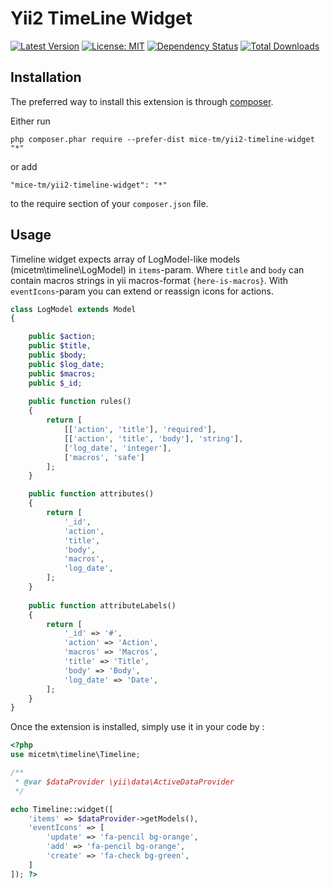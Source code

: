 Yii2 TimeLine Widget
====================

[![Latest Version](https://img.shields.io/github/tag/mice-tm/yii2-timeline-widget.svg?style=flat-square&label=release)](https://github.com/mice-tm/yii2-timeline-widget/releases)
[![License: MIT](https://img.shields.io/badge/License-MIT-yellow.svg)](https://opensource.org/licenses/MIT)
[![Dependency Status](https://www.versioneye.com/user/projects/5a2025600fb24f0018f8c517/badge.svg?style=flat-square)](https://www.versioneye.com/user/projects/5a2025600fb24f0018f8c517)
[![Total Downloads](https://img.shields.io/packagist/dt/mice-tm/yii2-timeline-widget.svg?style=flat-square)](https://packagist.org/packages/mice-tm/yii2-timeline-widget)

Installation
------------

The preferred way to install this extension is through [composer](http://getcomposer.org/download/).

Either run

```
php composer.phar require --prefer-dist mice-tm/yii2-timeline-widget "*"
```

or add

```
"mice-tm/yii2-timeline-widget": "*"
```

to the require section of your `composer.json` file.


Usage
-----
Timeline widget expects array of LogModel-like models (micetm\timeline\LogModel) in `items`-param.
Where `title` and `body` can contain macros strings in yii macros-format `{here-is-macros}`.
With `eventIcons`-param you can extend or reassign icons for actions. 
 
```php
class LogModel extends Model
{

    public $action;
    public $title,
    public $body;
    public $log_date;
    public $macros;
    public $_id;
    
    public function rules()
    {
        return [
            [['action', 'title'], 'required'],
            [['action', 'title', 'body'], 'string'],
            ['log_date', 'integer'],
            ['macros', 'safe']
        ];
    }

    public function attributes()
    {
        return [
            '_id',
            'action',
            'title',
            'body',
            'macros',
            'log_date',
        ];
    }
    
    public function attributeLabels()
    {
        return [
            '_id' => '#',
            'action' => 'Action',
            'macros' => 'Macros',
            'title' => 'Title',
            'body' => 'Body',
            'log_date' => 'Date',
        ];
    }
}
```

Once the extension is installed, simply use it in your code by  :

```php
<?php
use micetm\timeline\Timeline;

/**
 * @var $dataProvider \yii\data\ActiveDataProvider
 */

echo Timeline::widget([
    'items' => $dataProvider->getModels(),
    'eventIcons' => [
        'update' => 'fa-pencil bg-orange',
        'add' => 'fa-pencil bg-orange',
        'create' => 'fa-check bg-green',
    ]
]); ?>

```
